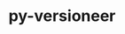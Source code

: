 ---
title: "py-versioneer"
layout: cache
categories: [package, v0.21.1]
meta: {"versions": ["0.29"], "compilers": ["apple-clang@=15.0.0", "gcc@=11.1.0", "gcc@=11.3.0", "gcc@=11.4.0", "gcc@=7.5.0", "gcc@=9.4.0", "oneapi@=2023.2.0"], "oss": ["ubuntu18.04", "ubuntu20.04", "ubuntu22.04", "ventura"], "platforms": ["darwin", "linux"], "targets": ["aarch64", "neoverse_v1", "ppc64le", "x86_64_v3"], "stacks": ["data-vis-sdk", "e4s", "e4s-neoverse_v1", "e4s-oneapi", "e4s-power", "e4s-rocm-external", "ml-darwin-aarch64-mps", "ml-linux-x86_64-cpu", "ml-linux-x86_64-cuda", "ml-linux-x86_64-rocm", "radiuss", "root"], "num_specs": 17, "num_specs_by_stack": {"root": 17, "ml-darwin-aarch64-mps": 1, "radiuss": 1, "e4s-neoverse_v1": 2, "e4s-power": 2, "data-vis-sdk": 2, "e4s-rocm-external": 1, "e4s": 3, "e4s-oneapi": 3, "ml-linux-x86_64-cuda": 3, "ml-linux-x86_64-cpu": 3, "ml-linux-x86_64-rocm": 2}}
spec_details: [{"hash": "hqj7ghgst7bpxdztjjdtejergdkxtlab", "compiler": "apple-clang@=15.0.0", "versions": ["0.29"], "os": "ventura", "platform": "darwin", "target": "aarch64", "variants": ["build_system=python_pip", "+toml"], "stacks": ["root", "ml-darwin-aarch64-mps"], "size": "-", "tarball": "https://binaries.spack.io/releases/v0.21.1/build_cache/darwin-ventura-aarch64/apple-clang-15.0.0/py-versioneer-0.29/darwin-ventura-aarch64-apple-clang-15.0.0-py-versioneer-0.29-hqj7ghgst7bpxdztjjdtejergdkxtlab.spack"}, {"hash": "piafqipihv4j4hlsl5zs2nb65nsr7bnz", "compiler": "gcc@=7.5.0", "versions": ["0.29"], "os": "ubuntu18.04", "platform": "linux", "target": "x86_64_v3", "variants": ["build_system=python_pip", "+toml"], "stacks": ["root", "radiuss"], "size": "-", "tarball": "https://binaries.spack.io/releases/v0.21.1/build_cache/linux-ubuntu18.04-x86_64_v3/gcc-7.5.0/py-versioneer-0.29/linux-ubuntu18.04-x86_64_v3-gcc-7.5.0-py-versioneer-0.29-piafqipihv4j4hlsl5zs2nb65nsr7bnz.spack"}, {"hash": "dpijqzbpcxbtigx44zxsiwymwrvlnms5", "compiler": "gcc@=11.4.0", "versions": ["0.29"], "os": "ubuntu20.04", "platform": "linux", "target": "neoverse_v1", "variants": ["build_system=python_pip", "+toml"], "stacks": ["e4s-neoverse_v1", "root"], "size": "-", "tarball": "https://binaries.spack.io/releases/v0.21.1/build_cache/linux-ubuntu20.04-neoverse_v1/gcc-11.4.0/py-versioneer-0.29/linux-ubuntu20.04-neoverse_v1-gcc-11.4.0-py-versioneer-0.29-dpijqzbpcxbtigx44zxsiwymwrvlnms5.spack"}, {"hash": "f7i7b4zquh5okj26qsd7hcn6yxds3g5q", "compiler": "gcc@=11.4.0", "versions": ["0.29"], "os": "ubuntu20.04", "platform": "linux", "target": "neoverse_v1", "variants": ["build_system=python_pip", "+toml"], "stacks": ["e4s-neoverse_v1", "root"], "size": "-", "tarball": "https://binaries.spack.io/releases/v0.21.1/build_cache/linux-ubuntu20.04-neoverse_v1/gcc-11.4.0/py-versioneer-0.29/linux-ubuntu20.04-neoverse_v1-gcc-11.4.0-py-versioneer-0.29-f7i7b4zquh5okj26qsd7hcn6yxds3g5q.spack"}, {"hash": "pb7d3thgkdournidjw7up4o4suip6tzg", "compiler": "gcc@=9.4.0", "versions": ["0.29"], "os": "ubuntu20.04", "platform": "linux", "target": "ppc64le", "variants": ["build_system=python_pip", "+toml"], "stacks": ["root", "e4s-power"], "size": "-", "tarball": "https://binaries.spack.io/releases/v0.21.1/build_cache/linux-ubuntu20.04-ppc64le/gcc-9.4.0/py-versioneer-0.29/linux-ubuntu20.04-ppc64le-gcc-9.4.0-py-versioneer-0.29-pb7d3thgkdournidjw7up4o4suip6tzg.spack"}, {"hash": "cp5qab2sxmozv6r5scbpf7djrhjpgoyk", "compiler": "gcc@=9.4.0", "versions": ["0.29"], "os": "ubuntu20.04", "platform": "linux", "target": "ppc64le", "variants": ["build_system=python_pip", "+toml"], "stacks": ["root", "e4s-power"], "size": "-", "tarball": "https://binaries.spack.io/releases/v0.21.1/build_cache/linux-ubuntu20.04-ppc64le/gcc-9.4.0/py-versioneer-0.29/linux-ubuntu20.04-ppc64le-gcc-9.4.0-py-versioneer-0.29-cp5qab2sxmozv6r5scbpf7djrhjpgoyk.spack"}, {"hash": "wrx627k5crtvfy7tgx2ae3fpijptlvbu", "compiler": "gcc@=11.1.0", "versions": ["0.29"], "os": "ubuntu20.04", "platform": "linux", "target": "x86_64_v3", "variants": ["build_system=python_pip", "+toml"], "stacks": ["data-vis-sdk", "root"], "size": "-", "tarball": "https://binaries.spack.io/releases/v0.21.1/build_cache/linux-ubuntu20.04-x86_64_v3/gcc-11.1.0/py-versioneer-0.29/linux-ubuntu20.04-x86_64_v3-gcc-11.1.0-py-versioneer-0.29-wrx627k5crtvfy7tgx2ae3fpijptlvbu.spack"}, {"hash": "p3tpnqzdpsmx2536on54jbbz4bvbljyk", "compiler": "gcc@=11.1.0", "versions": ["0.29"], "os": "ubuntu20.04", "platform": "linux", "target": "x86_64_v3", "variants": ["build_system=python_pip", "+toml"], "stacks": ["data-vis-sdk", "root"], "size": "-", "tarball": "https://binaries.spack.io/releases/v0.21.1/build_cache/linux-ubuntu20.04-x86_64_v3/gcc-11.1.0/py-versioneer-0.29/linux-ubuntu20.04-x86_64_v3-gcc-11.1.0-py-versioneer-0.29-p3tpnqzdpsmx2536on54jbbz4bvbljyk.spack"}, {"hash": "jrebg575ogsrvaq6k4s3v3ovmihl3xop", "compiler": "gcc@=11.4.0", "versions": ["0.29"], "os": "ubuntu20.04", "platform": "linux", "target": "x86_64_v3", "variants": ["build_system=python_pip", "+toml"], "stacks": ["e4s-rocm-external", "root", "e4s"], "size": "-", "tarball": "https://binaries.spack.io/releases/v0.21.1/build_cache/linux-ubuntu20.04-x86_64_v3/gcc-11.4.0/py-versioneer-0.29/linux-ubuntu20.04-x86_64_v3-gcc-11.4.0-py-versioneer-0.29-jrebg575ogsrvaq6k4s3v3ovmihl3xop.spack"}, {"hash": "xjdwt3fbptsiqlwo6ys7uxhr5rpbvise", "compiler": "gcc@=11.4.0", "versions": ["0.29"], "os": "ubuntu20.04", "platform": "linux", "target": "x86_64_v3", "variants": ["build_system=python_pip", "+toml"], "stacks": ["root", "e4s"], "size": "-", "tarball": "https://binaries.spack.io/releases/v0.21.1/build_cache/linux-ubuntu20.04-x86_64_v3/gcc-11.4.0/py-versioneer-0.29/linux-ubuntu20.04-x86_64_v3-gcc-11.4.0-py-versioneer-0.29-xjdwt3fbptsiqlwo6ys7uxhr5rpbvise.spack"}, {"hash": "ywwz2375572wlbpb6kfsy5o5cpnv6ivy", "compiler": "gcc@=11.4.0", "versions": ["0.29"], "os": "ubuntu20.04", "platform": "linux", "target": "x86_64_v3", "variants": ["build_system=python_pip", "+toml"], "stacks": ["root", "e4s"], "size": "-", "tarball": "https://binaries.spack.io/releases/v0.21.1/build_cache/linux-ubuntu20.04-x86_64_v3/gcc-11.4.0/py-versioneer-0.29/linux-ubuntu20.04-x86_64_v3-gcc-11.4.0-py-versioneer-0.29-ywwz2375572wlbpb6kfsy5o5cpnv6ivy.spack"}, {"hash": "scpwfu7szphtibm5g2yls5ut3zhw7a2k", "compiler": "oneapi@=2023.2.0", "versions": ["0.29"], "os": "ubuntu20.04", "platform": "linux", "target": "x86_64_v3", "variants": ["build_system=python_pip", "+toml"], "stacks": ["root", "e4s-oneapi"], "size": "-", "tarball": "https://binaries.spack.io/releases/v0.21.1/build_cache/linux-ubuntu20.04-x86_64_v3/oneapi-2023.2.0/py-versioneer-0.29/linux-ubuntu20.04-x86_64_v3-oneapi-2023.2.0-py-versioneer-0.29-scpwfu7szphtibm5g2yls5ut3zhw7a2k.spack"}, {"hash": "5pfu4hsv26kqhuo6e4vmz2xwasiooi7b", "compiler": "oneapi@=2023.2.0", "versions": ["0.29"], "os": "ubuntu20.04", "platform": "linux", "target": "x86_64_v3", "variants": ["build_system=python_pip", "+toml"], "stacks": ["root", "e4s-oneapi"], "size": "-", "tarball": "https://binaries.spack.io/releases/v0.21.1/build_cache/linux-ubuntu20.04-x86_64_v3/oneapi-2023.2.0/py-versioneer-0.29/linux-ubuntu20.04-x86_64_v3-oneapi-2023.2.0-py-versioneer-0.29-5pfu4hsv26kqhuo6e4vmz2xwasiooi7b.spack"}, {"hash": "ipuqrfw4woimemoevetzx5itkm66nz2b", "compiler": "oneapi@=2023.2.0", "versions": ["0.29"], "os": "ubuntu20.04", "platform": "linux", "target": "x86_64_v3", "variants": ["build_system=python_pip", "+toml"], "stacks": ["root", "e4s-oneapi"], "size": "-", "tarball": "https://binaries.spack.io/releases/v0.21.1/build_cache/linux-ubuntu20.04-x86_64_v3/oneapi-2023.2.0/py-versioneer-0.29/linux-ubuntu20.04-x86_64_v3-oneapi-2023.2.0-py-versioneer-0.29-ipuqrfw4woimemoevetzx5itkm66nz2b.spack"}, {"hash": "ildzciycky57coz6ydu55b7vgjv74jao", "compiler": "gcc@=11.3.0", "versions": ["0.29"], "os": "ubuntu22.04", "platform": "linux", "target": "x86_64_v3", "variants": ["build_system=python_pip", "+toml"], "stacks": ["ml-linux-x86_64-cuda", "root", "ml-linux-x86_64-cpu"], "size": "-", "tarball": "https://binaries.spack.io/releases/v0.21.1/build_cache/linux-ubuntu22.04-x86_64_v3/gcc-11.3.0/py-versioneer-0.29/linux-ubuntu22.04-x86_64_v3-gcc-11.3.0-py-versioneer-0.29-ildzciycky57coz6ydu55b7vgjv74jao.spack"}, {"hash": "i7ctlgvymzemekkjldtuqc4o4c4qu5y3", "compiler": "gcc@=11.3.0", "versions": ["0.29"], "os": "ubuntu22.04", "platform": "linux", "target": "x86_64_v3", "variants": ["build_system=python_pip", "+toml"], "stacks": ["ml-linux-x86_64-cuda", "root", "ml-linux-x86_64-cpu", "ml-linux-x86_64-rocm"], "size": "-", "tarball": "https://binaries.spack.io/releases/v0.21.1/build_cache/linux-ubuntu22.04-x86_64_v3/gcc-11.3.0/py-versioneer-0.29/linux-ubuntu22.04-x86_64_v3-gcc-11.3.0-py-versioneer-0.29-i7ctlgvymzemekkjldtuqc4o4c4qu5y3.spack"}, {"hash": "qhbstaqplsim5lyhfe33i432t5y66pc5", "compiler": "gcc@=11.3.0", "versions": ["0.29"], "os": "ubuntu22.04", "platform": "linux", "target": "x86_64_v3", "variants": ["build_system=python_pip", "+toml"], "stacks": ["ml-linux-x86_64-cuda", "root", "ml-linux-x86_64-cpu", "ml-linux-x86_64-rocm"], "size": "-", "tarball": "https://binaries.spack.io/releases/v0.21.1/build_cache/linux-ubuntu22.04-x86_64_v3/gcc-11.3.0/py-versioneer-0.29/linux-ubuntu22.04-x86_64_v3-gcc-11.3.0-py-versioneer-0.29-qhbstaqplsim5lyhfe33i432t5y66pc5.spack"}]
---
